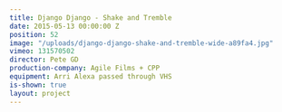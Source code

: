 ```yaml
---
title: Django Django - Shake and Tremble
date: 2015-05-13 00:00:00 Z
position: 52
image: "/uploads/django-django-shake-and-tremble-wide-a89fa4.jpg"
vimeo: 131570502
director: Pete GD
production-company: Agile Films + CPP
equipment: Arri Alexa passed through VHS
is-shown: true
layout: project
---
```


